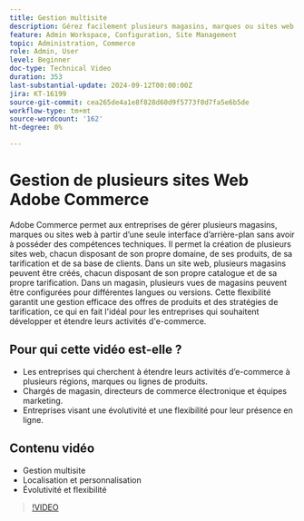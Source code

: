 ```yaml
---
title: Gestion multisite 
description: Gérez facilement plusieurs magasins, marques ou sites web grâce à Adobe Commerce, qui dispose de puissantes fonctionnalités multi-sites et d’une interface d’arrière-plan centralisée.
feature: Admin Workspace, Configuration, Site Management
topic: Administration, Commerce
role: Admin, User
level: Beginner
doc-type: Technical Video
duration: 353
last-substantial-update: 2024-09-12T00:00:00Z
jira: KT-16199
source-git-commit: cea265de4a1e8f828d60d9f5773f0d7fa5e6b5de
workflow-type: tm+mt
source-wordcount: '162'
ht-degree: 0%

---
```


# Gestion de plusieurs sites Web Adobe Commerce

Adobe Commerce permet aux entreprises de gérer plusieurs magasins, marques ou sites web à partir d’une seule interface d’arrière-plan sans avoir à posséder des compétences techniques. Il permet la création de plusieurs sites web, chacun disposant de son propre domaine, de ses produits, de sa tarification et de sa base de clients. Dans un site web, plusieurs magasins peuvent être créés, chacun disposant de son propre catalogue et de sa propre tarification. Dans un magasin, plusieurs vues de magasins peuvent être configurées pour différentes langues ou versions. Cette flexibilité garantit une gestion efficace des offres de produits et des stratégies de tarification, ce qui en fait l&#39;idéal pour les entreprises qui souhaitent développer et étendre leurs activités d&#39;e-commerce.

## Pour qui cette vidéo est-elle ?

- Les entreprises qui cherchent à étendre leurs activités d’e-commerce à plusieurs régions, marques ou lignes de produits.
- Chargés de magasin, directeurs de commerce électronique et équipes marketing.
- Entreprises visant une évolutivité et une flexibilité pour leur présence en ligne.

## Contenu vidéo

- Gestion multisite
- Localisation et personnalisation
- Évolutivité et flexibilité

>[!VIDEO](https://video.tv.adobe.com/v/3434027?learn=on)
